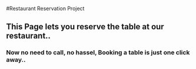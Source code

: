 #Restaurant Reservation Project
## This Page lets you reserve the table at our restaurant.. 
### Now no need to call, no hassel, Booking a table is just one click away..
